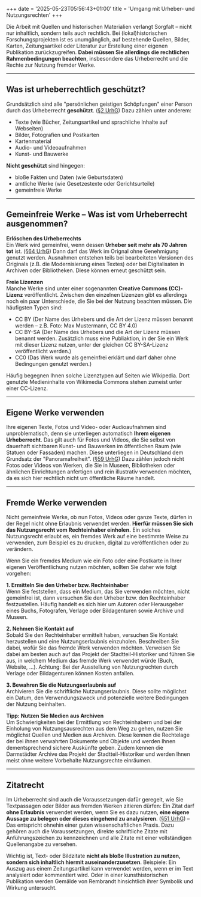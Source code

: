 +++
date = '2025-05-23T05:56:43+01:00'
title = 'Umgang mit Urheber- und Nutzungsrechten'
+++

Die Arbeit mit Quellen und historischen Materialien verlangt Sorgfalt – nicht nur inhaltlich, sondern teils auch rechtlich. Bei (lokal)historischen Forschungsprojekten ist es unumgänglich, auf bestehende Quellen, Bilder, Karten, Zeitungsartikel oder Literatur zur Erstellung einer eigenen Publikation zurückzugreifen. **Dabei müssen Sie allerdings die rechtlichen Rahmenbedingungen beachten**, insbesondere das Urheberrecht und die Rechte zur Nutzung fremder Werke.

---

## Was ist urheberrechtlich geschützt?
Grundsätzlich sind alle "persönlichen geistigen Schöpfungen" einer Person durch das Urheberrecht **geschützt**. ([§2 UrhG](https://www.gesetze-im-internet.de/urhg/__2.html)) Dazu zählen unter anderem:
- Texte (wie Bücher, Zeitungsartikel und sprachliche Inhalte auf Webseiten)
- Bilder, Fotografien und Postkarten
- Kartenmaterial
- Audio- und Videoaufnahmen
- Kunst- und Bauwerke

**Nicht geschützt** sind hingegen:
- bloße Fakten und Daten (wie Geburtsdaten)
- amtliche Werke (wie Gesetzestexte oder Gerichtsurteile)
- gemeinfreie Werke

---

## Gemeinfreie Werke – Was ist vom Urheberrecht ausgenommen?
**Erlöschen des Urheberrechts**<br>
Ein Werk wird gemeinfrei, wenn dessen **Urheber seit mehr als 70 Jahren tot** ist. ([§64 UrhG](https://www.gesetze-im-internet.de/urhg/__64.html)) Dann darf das Werk im Orignal ohne Genehmigung genutzt werden. Ausnahmen entstehen teils bei bearbeiteten Versionen des Originals (z.B. die Modernisierung eines Textes) oder bei Digitalisaten in Archiven oder Bibliotheken. Diese können erneut geschützt sein.

**Freie Lizenzen**<br>
Manche Werke sind unter einer sogenannten **Creative Commons (CC)-Lizenz** veröffentlicht. Zwischen den einzelnen Lizenzen gibt es allerdings noch ein paar Unterschiede, die Sie bei der Nutzung beachten müssen. Die häufigsten Typen sind:
- CC BY (Der Name des Urhebers und die Art der Lizenz müssen benannt werden – z.B. Foto: Max Mustermann, CC BY 4.0)
- CC BY-SA (Der Name des Urhebers und die Art der Lizenz müssen benannt werden. Zusätzlich muss eine Publiaktion, in der Sie ein Werk mit dieser Lizenz nutzen, unter der gleichen CC BY-SA-Lizenz veröffentlicht werden.)
- CC0 (Das Werk wurde als gemeinfrei erklärt und darf daher ohne Bedingungen genutzt werden.)

Häufig begegnen Ihnen solche Lizenztypen auf Seiten wie Wikipedia. Dort genutzte Medieninhalte von Wikimedia Commons stehen zumeist unter einer CC-Lizenz.

---

## Eigene Werke verwenden
Ihre eigenen Texte, Fotos und Video- oder Audioaufnahmen sind unproblematisch, denn sie unterliegen automatisch **Ihrem eigenen Urheberrecht**. Das gilt auch für Fotos und Videos, die Sie selbst von dauerhaft sichtbaren Kunst- und Bauwerken im öffentlichen Raum (wie Statuen oder Fassaden) machen. Diese unterliegen in Deutschland dem Grundsatz der "Panoramafreiheit". ([§59 UrhG](https://www.gesetze-im-internet.de/urhg/__59.html)) Dazu zählen jedoch nicht Fotos oder Videos von Werken, die Sie in Museen, Bibliotheken oder ähnlichen Einrichtungen anfertigen und rein illustrativ verwenden möchten, da es sich hier rechtlich nicht um öffentliche Räume handelt.

---

## Fremde Werke verwenden
Nicht gemeinfreie Werke, ob nun Fotos, Videos oder ganze Texte, dürfen in der Regel nicht ohne Erlaubnis verwendet werden. **Hierfür müssen Sie sich das Nutzungsrecht vom Rechteinhaber einholen.** Ein solches Nutzungsrecht erlaubt es, ein fremdes Werk auf eine bestimmte Weise zu verwenden, zum Beispiel es zu drucken, digital zu veröffentlichen oder zu verändern.

Wenn Sie ein fremdes Medium wie ein Foto oder eine Postkarte in Ihrer eigenen Veröffentlichung nutzen möchten, sollten Sie daher wie folgt vorgehen:

**1. Ermitteln Sie den Urheber bzw. Rechteinhaber**<br>
Wenn Sie feststellen, dass ein Medium, das Sie verwenden möchten, nicht gemeinfrei ist, dann versuchen Sie den Urheber bzw. den Rechteinhaber festzustellen. Häufig handelt es sich hier um Autoren oder Herausgeber eines Buchs, Fotografen, Verlage oder Bildagenturen sowie Archive und Museen.

**2. Nehmen Sie Kontakt auf**<br>
Sobald Sie den Rechteinhaber ermittelt haben, versuchen Sie Kontakt herzustellen und eine Nutzungserlaubnis einzuholen. Beschreiben Sie dabei, wofür Sie das fremde Werk verwenden möchten. Verweisen Sie dabei am besten auch auf das Projekt der Stadtteil-Historiker und führen Sie aus, in welchem Medium das fremde Werk verwendet würde (Buch, Website, ...). Achtung: Bei der Ausstellung von Nutzungrechten durch Verlage oder Bildagenturen können Kosten anfallen.

**3. Bewahren Sie die Nutzungserlaubnis auf**<br>
Archivieren Sie die schriftliche Nutzungserlaubnis. Diese sollte möglichst ein Datum, den Verwendungszweck und potenzielle weitere Bedingungen der Nutzung beinhalten.

**Tipp: Nutzen Sie Medien aus Archiven**<br>
Um Schwierigkeiten bei der Ermittlung von Rechteinhabern und bei der Einholung von Nutzungsausrechten aus dem Weg zu gehen, nutzen Sie möglichst Quellen und Medien aus Archiven. Diese kennen die Rechtelage der bei ihnen verwahrten Dokumente und Objekte und werden Ihnen dementsprechend sichere Auskünfte geben. Zudem kennen die Darmstädter Archive das Projekt der Stadtteil-Historiker und werden Ihnen meist ohne weitere Vorbehalte Nutzungsrechte einräumen.

---

## Zitatrecht

Im Urheberrecht sind auch die Voraussetzungen dafür geregelt, wie Sie Textpassagen oder Bilder aus fremden Werken zitieren dürfen: Ein Zitat darf **ohne Erlaubnis** verwendet werden, wenn Sie es dazu nutzen, **eine eigene Aussage zu belegen oder dieses eingehend zu analysieren**. ([§51 UrhG](https://www.gesetze-im-internet.de/urhg/__51.html)) – Das entspricht ohnehin einer guten wissenschaftlichen Praxis. Dazu gehören auch die Voraussetzungen, direkte schriftliche Zitate mit Anführungszeichen zu kennzeichnen und alle Zitate mit einer vollständigen Quellenangabe zu versehen.

Wichtig ist, Text- oder Bildzitate **nicht als bloße Illustration zu nutzen, sondern sich inhaltlich hiermit auseinanderzusetzen**.
Beispiele: Ein Auszug aus einem Zeitungsartikel kann verwendet werden, wenn er im Text analysiert oder kommentiert wird. Oder in einer kunsthistorischen Publikation werden Gemälde von Rembrandt hinsichtlich ihrer Symbolik und Wirkung untersucht.
